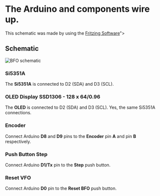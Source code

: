 # The Arduino and components wire up.

This schematic was made by using the [Fritzing Software](http://fritzing.org/home/)">

## Schematic

 <img src="https://github.com/pu2clr/BFO/blob/master/schematic/bfo_schematic.png" alt="BFO schematic">

### Si5351A

The __Si5351A__ is connected to D2 (SDA) and  D3 (SCL).

### OLED Display SSD1306 - 128 x 64/0.96

The __OLED__ is connected to D2 (SDA) and  D3 (SCL). Yes, the same Si5351A connections.

### Encoder

Connect Arduino __D8__ and __D9__ pins to the __Encoder__ pin __A__ and pin __B__ respectively.


### Push Button Step

Connect Arduino __D1/Tx__ pin to the __Step__ push button. 

### Reset VFO

Connect Arduino __D0__ pin to the __Reset BFO__ push button.

